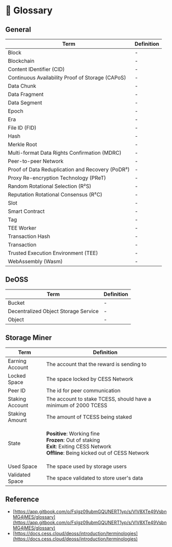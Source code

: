 # 📖 Glossary

## General

| Term                                             | Definition |
| ------------------------------------------------ | ---------- |
| Block                                            | -          |
| Blockchain                                       | -          |
| Content IDentifier (CID)                         | -          |
| Continuous Availability Proof of Storage (CAPoS) | -          |
| Data Chunk                                       | -          |
| Data Fragment                                    | -          |
| Data Segment                                     | -          |
| Epoch                                            | -          |
| Era                                              | -          |
| File ID (FID)                                    | -          |
| Hash                                             | -          |
| Merkle Root                                      | -          |
| Multi-format Data Rights Confirmation (MDRC)     | -          |
| Peer-to-peer Network                             | -          |
| Proof of Data Reduplication and Recovery (PoDR²) | -          |
| Proxy Re-encryption Technology (PReT)            | -          |
| Random Rotational Selection (R²S)                | -          |
| Reputation Rotational Consensus (R²C)            | -          |
| Slot                                             | -          |
| Smart Contract                                   | -          |
| Tag                                              | -          |
| TEE Worker                                       | -          |
| Transaction Hash                                 | -          |
| Transaction                                      | -          |
| Trusted Execution Environment (TEE)              | -          |
| WebAssembly (Wasm)                               | -          |

## DeOSS

| Term                                 | Definition |
| ------------------------------------ | ---------- |
| Bucket                               | -          |
| Decentralized Object Storage Service | -          |
| Object                               | -          |

## Storage Miner

| Term            | Definition                                                                                                                                                                                             |
| --------------- | ------------------------------------------------------------------------------------------------------------------------------------------------------------------------------------------------------ |
| Earning Account | The account that the reward is sending to                                                                                                                                                              |
| Locked Space    | The space locked by CESS Network                                                                                                                                                                       |
| Peer ID         | The id for peer communication                                                                                                                                                                          |
| Staking Account | The account to stake TCESS, should have a minimum of 2000 TCESS                                                                                                                                        |
| Staking Amount  | The amount of TCESS being staked                                                                                                                                                                       |
| State           | <p><strong>Positive</strong>: Working fine<br><strong>Frozen</strong>: Out of staking<br><strong>Exit</strong>: Exiting CESS Network<br><strong>Offline</strong>: Being kicked out of CESS Network</p> |
| Used Space      | The space used by storage users                                                                                                                                                                        |
| Validated Space | The space validated to store user's data                                                                                                                                                               |

## Reference

* [https://app.gitbook.com/o/FsIgz09ubmGQUNERT1yp/s/VlV8XTe49VsbnMG4jMES/glossary](https://app.gitbook.com/o/FsIgz09ubmGQUNERT1yp/s/VlV8XTe49VsbnMG4jMES/glossary)
* [https://docs.cess.cloud/deoss/introduction/terminologies](https://docs.cess.cloud/deoss/introduction/terminologies)
